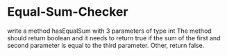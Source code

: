 # Equal-Sum-Checker
write a method hasEqualSum with 3 parameters of type int
The method should return boolean and it needs to return true if the sum of the first and second parameter is equal to the third parameter. Other, return false.
